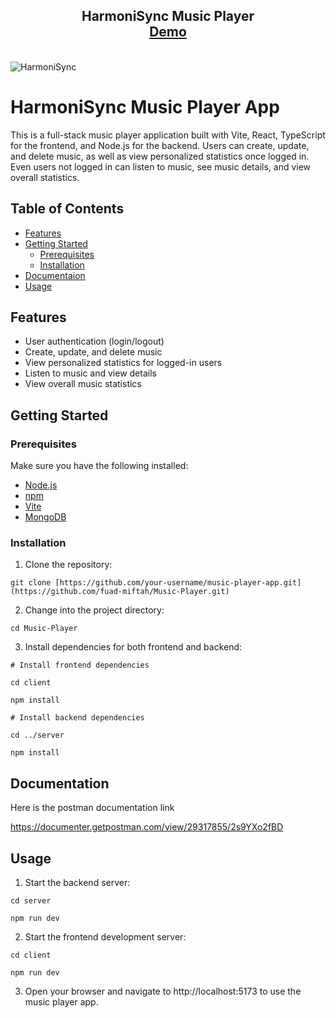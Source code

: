 <h2 align="center">
  HarmoniSync Music Player<br/>
  <a href="https://6555cede0030205533b7930c--preeminent-chaja-5f2e87.netlify.app/" target="_blank">Demo</a>
</h2>

<br/>![HarmoniSync](https://github.com/fuad-miftah/Music-Player/assets/85777124/a0134f8e-4291-45ad-a2ba-d5dfb30f06ff)


# HarmoniSync Music Player App

This is a full-stack music player application built with Vite, React, TypeScript for the frontend, and Node.js for the backend. 
Users can create, update, and delete music, as well as view personalized statistics once logged in. 
Even users not logged in can listen to music, see music details, and view overall statistics.

## Table of Contents

- [Features](#features)
- [Getting Started](#getting-started)
  - [Prerequisites](#prerequisites)
  - [Installation](#installation)
- [Documentaion](#documentation)
- [Usage](#usage)

## Features

- User authentication (login/logout)
- Create, update, and delete music
- View personalized statistics for logged-in users
- Listen to music and view details
- View overall music statistics

## Getting Started

### Prerequisites

Make sure you have the following installed:

- [Node.js](https://nodejs.org/)
- [npm](https://www.npmjs.com/get-npm)
- [Vite](https://vitejs.dev/)
- [MongoDB](https://www.mongodb.com/try/download/community)

### Installation

1. Clone the repository:

```
git clone [https://github.com/your-username/music-player-app.git](https://github.com/fuad-miftah/Music-Player.git)
```

2. Change into the project directory:

```
cd Music-Player
```

3. Install dependencies for both frontend and backend:

```
# Install frontend dependencies

cd client

npm install

# Install backend dependencies

cd ../server

npm install
```

## Documentation

Here is the postman documentation link

https://documenter.getpostman.com/view/29317855/2s9YXo2fBD

## Usage

1. Start the backend server:

```
cd server

npm run dev
```

2. Start the frontend development server:

```
cd client

npm run dev
```

3. Open your browser and navigate to http://localhost:5173 to use the music player app.
